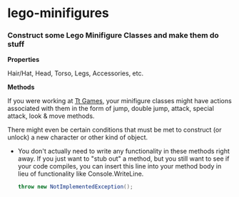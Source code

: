 # lego-minifigures

### Construct some Lego Minifigure Classes and make them do stuff

**Properties**

Hair/Hat, Head, Torso, Legs, Accessories, etc.

**Methods**

If you were working at [Tt Games](http://www.ttgames.com/), your minifigure classes might have actions associated with them in the form of jump, double jump, attack, special attack, look & move methods.

There might even be certain conditions that must be met to construct (or unlock) a new character or other kind of object.

- You don't actually need to write any functionality in these methods
right away. If you just want to "stub out" a method, but you still want
to see if your code compiles, you can insert this line into your method
body in lieu of functionality like Console.WriteLine.

    ```csharp
    throw new NotImplementedException();
    ```
